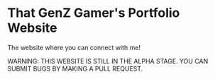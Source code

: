 # That GenZ Gamer's Portfolio Website
The website where you can connect with me!

WARNING: THIS WEBSITE IS STILL IN THE ALPHA STAGE. YOU CAN SUBMIT BUGS BY MAKING A PULL REQUEST.
